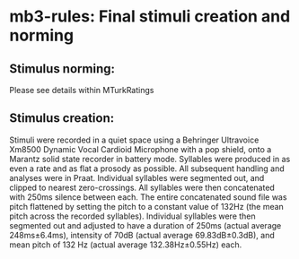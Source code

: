 # mb3-rules: Final stimuli creation and norming
## Stimulus norming: 
Please see details within MTurkRatings

## Stimulus creation: 
Stimuli were recorded in a quiet space using a Behringer Ultravoice Xm8500 Dynamic Vocal Cardioid Microphone with a pop shield, onto a Marantz solid state recorder in battery mode. Syllables were produced in as even a rate and as flat a prosody as possible. All subsequent handling and analyses were in Praat. 
	Individual syllables were segmented out, and clipped to nearest zero-crossings. All syllables were then concatenated with 250ms silence between each. The entire concatenated sound file was pitch flattened by setting the pitch to a constant value of 132Hz (the mean pitch across the recorded syllables). Individual syllables were then segmented out and adjusted to have a duration of 250ms (actual average 248ms±6.4ms), intensity of 70dB (actual average 69.83dB±0.3dB), and mean pitch of 132 Hz (actual average 132.38Hz±0.55Hz) each. 
